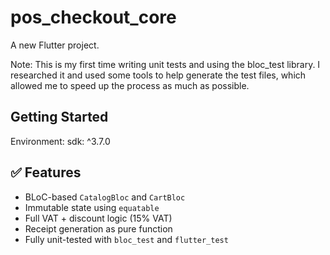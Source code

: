 # pos_checkout_core

A new Flutter project.

Note: This is my first time writing unit tests and using the bloc_test library. I researched it and used some tools to help generate the test files, which allowed me to speed up the process as much as possible.

## Getting Started
Environment: sdk: ^3.7.0


## ✅ Features

- BLoC-based `CatalogBloc` and `CartBloc`
- Immutable state using `equatable`
- Full VAT + discount logic (15% VAT)
- Receipt generation as pure function
- Fully unit-tested with `bloc_test` and `flutter_test`





